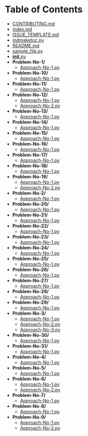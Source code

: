 <!-- filetree -->

# Table of Contents

- [CONTRIBUTING.md](.\CONTRIBUTING.md)
- [index.md](.\index.md)
- [ISSUE_TEMPLATE.md](.\ISSUE_TEMPLATE.md)
- [mdmaketoc.py](.\mdmaketoc.py)
- [README.md](.\README.md)
- [sample_file.py](.\sample_file.py)
- [__init__.py](.\__init__.py)
- **Problem-No-1/**
  - [Approach-No-1.py](.\Problem-No-1\Approach-No-1.py)
- **Problem-No-10/**
  - [Approach-No-1.py](.\Problem-No-10\Approach-No-1.py)
- **Problem-No-11/**
  - [Approach-No-1.py](.\Problem-No-11\Approach-No-1.py)
- **Problem-No-12/**
  - [Approach-No-1.py](.\Problem-No-12\Approach-No-1.py)
  - [Approach-No-2.py](.\Problem-No-12\Approach-No-2.py)
- **Problem-No-13/**
  - [Approach-No-1.py](.\Problem-No-13\Approach-No-1.py)
- **Problem-No-14/**
  - [Approach-No-1.py](.\Problem-No-14\Approach-No-1.py)
- **Problem-No-15/**
  - [Approach-No-1.py](.\Problem-No-15\Approach-No-1.py)
- **Problem-No-16/**
  - [Approach-No-1.py](.\Problem-No-16\Approach-No-1.py)
- **Problem-No-17/**
  - [Approach-No-1.py](.\Problem-No-17\Approach-No-1.py)
- **Problem-No-18/**
  - [Approach-No-1.py](.\Problem-No-18\Approach-No-1.py)
- **Problem-No-19/**
  - [Approach-No-1.py](.\Problem-No-19\Approach-No-1.py)
  - [Approach-No-2.py](.\Problem-No-19\Approach-No-2.py)
- **Problem-No-2/**
  - [Approach-No-1.py](.\Problem-No-2\Approach-No-1.py)
- **Problem-No-20/**
  - [Approach-No-1.py](.\Problem-No-20\Approach-No-1.py)
- **Problem-No-21/**
  - [Approach-No-1.py](.\Problem-No-21\Approach-No-1.py)
- **Problem-No-22/**
  - [Approach-No-1.py](.\Problem-No-22\Approach-No-1.py)
- **Problem-No-23/**
  - [Approach-No-1.py](.\Problem-No-23\Approach-No-1.py)
- **Problem-No-24/**
  - [Approach-No-1.py](.\Problem-No-24\Approach-No-1.py)
- **Problem-No-25/**
  - [Approach-No-1.py](.\Problem-No-25\Approach-No-1.py)
- **Problem-No-26/**
  - [Approach-No-1.py](.\Problem-No-26\Approach-No-1.py)
- **Problem-No-27/**
  - [Approach-No-1.py](.\Problem-No-27\Approach-No-1.py)
- **Problem-No-28/**
  - [Approach-No-1.py](.\Problem-No-28\Approach-No-1.py)
- **Problem-No-29/**
  - [Approach-No-1.py](.\Problem-No-29\Approach-No-1.py)
- **Problem-No-3/**
  - [Approach-No-1.py](.\Problem-No-3\Approach-No-1.py)
  - [Approach-No-2.py](.\Problem-No-3\Approach-No-2.py)
  - [Approach-No-3.py](.\Problem-No-3\Approach-No-3.py)
- **Problem-No-30/**
  - [Approach-No-1.py](.\Problem-No-30\Approach-No-1.py)
- **Problem-No-31/**
  - [Approach-No-1.py](.\Problem-No-31\Approach-No-1.py)
- **Problem-No-4/**
  - [Approach-No-1.py](.\Problem-No-4\Approach-No-1.py)
- **Problem-No-5/**
  - [Approach-No-1.py](.\Problem-No-5\Approach-No-1.py)
- **Problem-No-6/**
  - [Approach-No-1.py](.\Problem-No-6\Approach-No-1.py)
  - [Approach-No-2.py](.\Problem-No-6\Approach-No-2.py)
- **Problem-No-7/**
  - [Approach-No-1.py](.\Problem-No-7\Approach-No-1.py)
- **Problem-No-8/**
  - [Approach-No-1.py](.\Problem-No-8\Approach-No-1.py)
- **Problem-No-9/**
  - [Approach-No-1.py](.\Problem-No-9\Approach-No-1.py)
  - [Approach-No-2.py](.\Problem-No-9\Approach-No-2.py)

<!-- filetreestop -->
